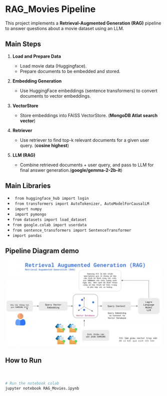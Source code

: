 # RAG_Movies Pipeline

This project implements a **Retrieval-Augmented Generation (RAG)** pipeline to answer questions about a movie dataset using an LLM.

## Main Steps

1. **Load and Prepare Data**
    - Load movie data (Huggingface).
    - Prepare documents to be embedded and stored.

2. **Embedding Generation**
    - Use HuggingFace embeddings (sentence transformers) to convert documents to vector embeddings.

3. **VectorStore**
    - Store embeddings into FAISS VectorStore. (**MongoDB Atlat search vector**)

4. **Retriever**
    - Use retriever to find top-k relevant documents for a given user query. (**cosine highest**)

5. **LLM (RAG)**
    - Combine retrieved documents + user query, and pass to LLM for final answer generation.(**google/gemma-2-2b-it**)

## Main Libraries

- `
from huggingface_hub import login`
- `
from transformers import AutoTokenizer, AutoModelForCausalLM`
- `
import numpy`
- `
import pymongo`
- `from datasets import load_dataset`
- `from google.colab import userdata`
- `from sentence_transformers import SentenceTransformer`
- `import pandas`


## Pipeline Diagram demo
![alt text](<Screenshot 2025-06-23 011137.png>)
## How to Run

```bash


# Run the notebook colab
jupyter notebook RAG_Movies.ipynb
```
